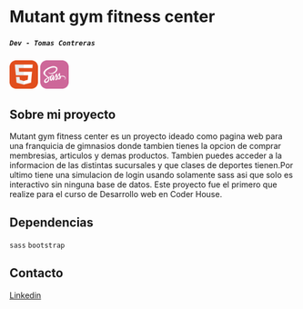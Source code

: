 # Mutant gym fitness center

##### `Dev - Tomas Contreras`

<img src="https://raw.githubusercontent.com/tandpfun/skill-icons/65dea6c4eaca7da319e552c09f4cf5a9a8dab2c8/icons/HTML.svg" width="50">
<img src="https://raw.githubusercontent.com/tandpfun/skill-icons/65dea6c4eaca7da319e552c09f4cf5a9a8dab2c8/icons/Sass.svg" width="50">

## Sobre mi proyecto
Mutant gym fitness center es un proyecto ideado como pagina web para una franquicia de gimnasios donde tambien tienes la opcion de comprar membresias, articulos y demas productos.
Tambien puedes acceder a la informacion de las distintas sucursales y que clases de deportes tienen.Por ultimo tiene una simulacion de login usando solamente sass asi que solo es interactivo sin ninguna base de datos.
Este proyecto fue el primero que realize para el curso de Desarrollo web en Coder House.

## Dependencias

`sass`
`bootstrap`

## Contacto

<a href="https://www.linkedin.com/in/tomas-roberto-contreras?lipi=urn%3Ali%3Apage%3Ad_flagship3_profile_view_base_contact_details%3B3pii3VfbSKKUV2RRjwrI2g%3D%3D">Linkedin</a>
